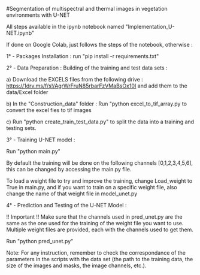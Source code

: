 #Segmentation of multispectral and thermal images in vegetation environments with U-NET 

All steps available in the ipynb notebook named "Implementation_U-NET.ipynb"

If done on Google Colab, just follows the steps of the notebook, otherwise :

1° - Packages Installation :
run "pip install -r requirements.txt"

2° - Data Preparation : Building of the training and test data sets : 

  a) Download the EXCELS files from the following drive : https://1drv.ms/f/s!/AgrWrFruN85rbarFzVMaBsOx10I and add them to the data/Excel folder

  b) In the "Construction_data" folder : Run "python excel_to_tif_array.py to convert the excel fies to tif images

  c) Run "python create_train_test_data.py" to split the data into a training and testing sets.

3° - Training U-NET model :

Run "python main.py"

By default the training will be done on the following channels [0,1,2,3,4,5,6], this can be changed by accessing the main.py file.

To load a weight file to try and improve the training, change Load_weight to True in main.py, and if you want to train on a specific weight file, also change the name of that weight file in model_unet.py

4° - Prediction and Testing of the U-NET Model :

!! Important !! Make sure that the channels used in pred_unet.py are the same as the one used for the training of the weight file you want to use.
Multiple weight files are provided, each with the channels used to get them.

Run "python pred_unet.py"


Note: For any instruction, remember to check the correspondance of the parameters in the scripts 
with the data set (the path to the training data, the size of the images and masks, the image channels, etc.).
